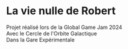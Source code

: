 # La vie nulle de Robert

Projet réalisé lors de la Global Game Jam 2024  
Avec le Cercle de l'Orbite Galactique  
Dans la Gare Expérimentale  
